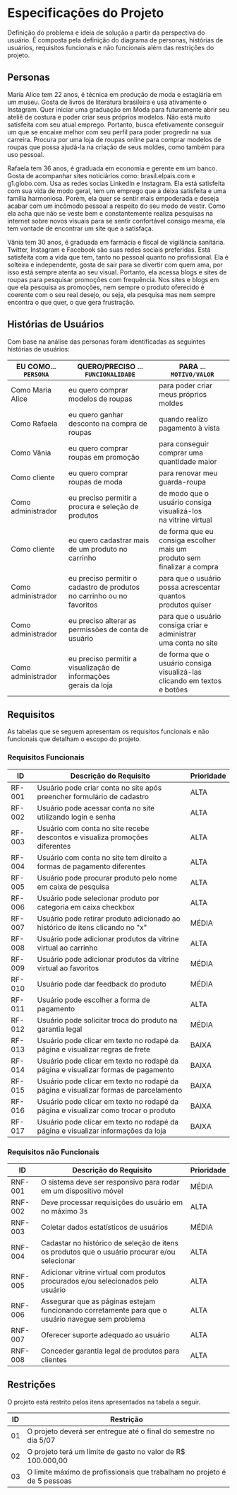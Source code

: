 # Especificações do Projeto

Definição do problema e ideia de solução a partir da perspectiva do usuário. É composta pela definição do  diagrama de personas, histórias de usuários, requisitos funcionais e não funcionais além das restrições do projeto.

## Personas

Maria Alice tem 22 anos, é técnica em produção de moda e estagiária em um museu. Gosta de livros de literatura brasileira e usa ativamente o Instagram. Quer iniciar uma graduação em Moda para futuramente abrir seu ateliê de costura e poder criar seus próprios modelos. Não está muito satisfeita com seu atual emprego. Portanto, busca efetivamente conseguir um que se encaixe melhor com seu perfil para poder progredir na sua carreira. Procura por uma loja de roupas online para comprar modelos de roupas que possa ajudá-la na criação de seus moldes, como também para uso pessoal.

Rafaela tem 36 anos, é graduada em economia e gerente em um banco. Gosta de acompanhar sites noticiários como: brasil.elpais.com e g1.globo.com. Usa as redes socias LinkedIn e Instagram. Ela está satisfeita com sua vida de modo geral, tem um emprego que a deixa satisfeita e uma família harmoniosa. Porém, ela quer se sentir mais empoderada e deseja acabar com um incômodo pessoal a respeito do seu modo de vestir. Como ela acha que não se veste bem e constantemente realiza pesquisas na internet sobre novos visuais para se sentir confortável consigo mesma, ela tem vontade de encontrar um site que a satisfaça.

Vânia tem 30 anos, é graduada em farmácia e fiscal de vigilância sanitária. Twitter, Instagram e Facebook são suas redes sociais preferidas. Está satisfeita com a vida que tem, tanto no pessoal quanto no profissional. Ela é solteira e independente, gosta de sair para se divertir com quem ama, por isso está sempre atenta ao seu visual. Portanto, ela acessa blogs e sites de roupas para pesquisar promoções com frequência. Nos sites e blogs em que ela pesquisa as promoções, nem sempre o produto oferecido é coerente com o seu real desejo, ou seja, ela pesquisa mas nem sempre encontra o que quer, o que gera frustração.

## Histórias de Usuários

Com base na análise das personas foram identificadas as seguintes histórias de usuários:

|EU COMO... `PERSONA`| QUERO/PRECISO ... `FUNCIONALIDADE` |PARA ... `MOTIVO/VALOR`                 |
|--------------------|------------------------------------|----------------------------------------|
|Como Maria Alice    | eu quero comprar modelos de roupas         | para poder criar meus próprios moldes|
|Como Rafaela        | eu quero ganhar desconto na compra de roupas          | quando realizo pagamento à vista |
|Como Vânia          | eu quero comprar roupas em promoção    | para conseguir comprar uma quantidade maior |
|Como cliente        | eu quero comprar roupas de moda            | para renovar meu guarda-roupa|
|Como administrador  | eu preciso permitir a procura e seleção de produtos | de modo que o usuário consiga visualizá-los<br>na vitrine virtual|
|Como cliente        | eu quero cadastrar mais de um produto no carrinho | de forma que eu consiga escolher mais um<br>produto sem finalizar a compra |
|Como administrador  | eu preciso permitir o cadastro de produtos<br>no carrinho ou no favoritos | para que o usuário possa acrescentar quantos<br>produtos quiser|
|Como administrador  | eu preciso alterar as permissões de conta de usuário | para que o usuário consiga criar e administrar<br>uma conta no site|
|Como administrador  | eu preciso permitir a visualização de informações<br>gerais da loja | de forma que o usuário consiga visualizá-las<br>clicando em textos e botões|

## Requisitos

As tabelas que se seguem apresentam os requisitos funcionais e não funcionais que detalham o escopo do projeto.

### Requisitos Funcionais

|ID    | Descrição do Requisito  | Prioridade |
|------|-----------------------------------------|----|
|RF-001| Usuário pode criar conta no site após preencher formulário de cadastro | ALTA |
|RF-002| Usuário pode acessar conta no site utilizando login e senha | ALTA |
|RF-003| Usuário com conta no site recebe descontos e visualiza promoções diferentes | ALTA |
|RF-004| Usuário com conta no site tem direito a formas de pagamento diferentes | ALTA |
|RF-005| Usuário pode procurar produto pelo nome em caixa de pesquisa | ALTA |
|RF-006| Usuário pode selecionar produto por categoria em caixa checkbox | ALTA |
|RF-007| Usuário pode retirar produto adicionado ao histórico de itens clicando no "x" | MÉDIA |
|RF-008| Usuário pode adicionar produtos da vitrine virtual ao carrinho | ALTA |
|RF-009| Usuário pode adicionar produtos da vitrine virtual ao favoritos | MÉDIA |
|RF-010| Usuário pode dar feedback do produto | MÉDIA |
|RF-011| Usuário pode escolher a forma de pagamento | ALTA |
|RF-012| Usuário pode solicitar troca do produto na garantia legal | MÉDIA |
|RF-013| Usuário pode clicar em texto no rodapé da página e visualizar regras de frete | BAIXA |
|RF-014| Usuário pode clicar em texto no rodapé da página e visualizar formas de pagamento | BAIXA |
|RF-015| Usuário pode clicar em texto no rodapé da página e visualizar formas de parcelamento | BAIXA |
|RF-016| Usuário pode clicar em texto no rodapé da página e visualizar como trocar o produto | BAIXA |
|RF-017| Usuário pode clicar em texto no rodapé da página e visualizar informações da loja | BAIXA |

### Requisitos não Funcionais

|ID     | Descrição do Requisito  |Prioridade |
|-------|-------------------------|----|
|RNF-001| O sistema deve ser responsivo para rodar em um dispositivo móvel | MÉDIA | 
|RNF-002| Deve processar requisições do usuário em no máximo 3s |  ALTA |
|RNF-003| Coletar dados estatísticos de usuários | MÉDIA |
|RNF-004| Cadastar no histórico de seleção de itens os produtos que o usuário procurar e/ou selecionar | ALTA |
|RNF-005| Adicionar vitrine virtual com produtos procurados e/ou selecionados pelo usuário | ALTA |
|RNF-006| Assegurar que as páginas estejam funcionando corretamente para que o usuário navegue sem problema | ALTA |
|RNF-007| Oferecer suporte adequado ao usuário | ALTA |
|RNF-008| Conceder garantia legal de produtos para clientes | ALTA |

## Restrições

O projeto está restrito pelos itens apresentados na tabela a seguir.

|ID| Restrição                                                                         |
|--|-----------------------------------------------------------------------------------|
|01| O projeto deverá ser entregue até o final do semestre no dia 5/07                 |
|02| O projeto terá um limite de gasto no valor de R$ 100.000,00                       |
|03| O limite máximo de profissionais que trabalham no projeto é de 5 pessoas          |
